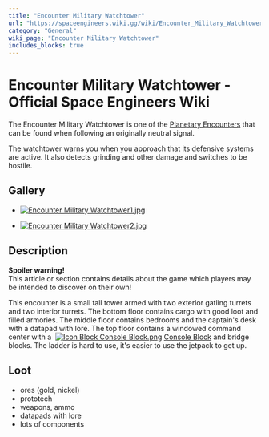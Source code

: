 ```yaml
---
title: "Encounter Military Watchtower"
url: "https://spaceengineers.wiki.gg/wiki/Encounter_Military_Watchtower"
category: "General"
wiki_page: "Encounter Military Watchtower"
includes_blocks: true
---
```


# Encounter Military Watchtower - Official Space Engineers Wiki

The Encounter Military Watchtower is one of the [Planetary Encounters](https://spaceengineers.wiki.gg/wiki/Planetary_Encounters "Planetary Encounters") that can be found when following an originally neutral signal.

The watchtower warns you when you approach that its defensive systems are active. It also detects grinding and other damage and switches to be hostile.

## Gallery

*   [![Encounter Military Watchtower1.jpg](https://spaceengineers.wiki.gg/images/thumb/Encounter_Military_Watchtower1.jpg/120px-Encounter_Military_Watchtower1.jpg?4995f0)](https://spaceengineers.wiki.gg/wiki/File:Encounter_Military_Watchtower1.jpg)
    
*   [![Encounter Military Watchtower2.jpg](https://spaceengineers.wiki.gg/images/thumb/Encounter_Military_Watchtower2.jpg/120px-Encounter_Military_Watchtower2.jpg?41a0b8)](https://spaceengineers.wiki.gg/wiki/File:Encounter_Military_Watchtower2.jpg)
    

## Description

**Spoiler warning!**  
This article or section contains details about the game which players may be intended to discover on their own!

This encounter is a small tall tower armed with two exterior gatling turrets and two interior turrets. The bottom floor contains cargo with good loot and filled armories. The middle floor contains bedrooms and the captain's desk with a datapad with lore. The top floor contains a windowed command center with a  [![Icon Block Console Block.png](https://spaceengineers.wiki.gg/images/thumb/Icon_Block_Console_Block.png/21px-Icon_Block_Console_Block.png?8e18fc)](https://spaceengineers.wiki.gg/wiki/Console_Block "Console Block") [Console Block](https://spaceengineers.wiki.gg/wiki/Console_Block "Console Block") and bridge blocks. The ladder is hard to use, it's easier to use the jetpack to get up.

## Loot

*   ores (gold, nickel)
*   prototech
*   weapons, ammo
*   datapads with lore
*   lots of components